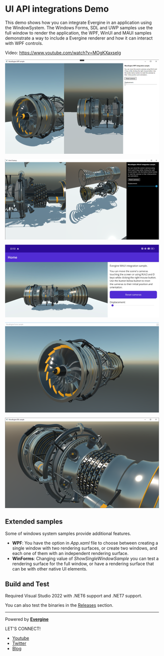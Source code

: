 # UI API integrations Demo

This demo shows how you can integrate Evergine in an application using the WindowSystem. The Windows Forms, SDL and UWP samples use the full window to render the application, the WPF, WinUI and MAUI samples demonstrate a way to include a Evergine renderer and how it can interact with WPF controls.

Video: https://www.youtube.com/watch?v=MOgKXaxselg

![alt WPF sample](Images/WpfSample.png)

![alt WinUI sample](Images/WinUISample.png)

![alt MAUI sample](Images/MAUISample.png)

![alt Windows Forms sample](Images/FormsSample.png)

![alt SDL sample](Images/SDLSample.png)

## Extended samples
Some of windows system samples provide additional features.
- **WPF**: You have the option in _App.xaml_ file to choose between creating a single window with two rendering surfaces, or create two windows, and each one of them with an independent rendering surface.
- **WinForms**: Changing value of _ShowSingleWindowSample_ you can test a rendering surface for the full window, or have a rendering surface that can be with other native UI elements.

## Build and Test

Required Visual Studio 2022 with .NET6 support and .NET7 support.

You can also test the binaries in the [Releases](https://github.com/Evergine/UIWindowSystemsDemo/releases) section.

----
Powered by **[Evergine](http://www.evergine.com)**

LET'S CONNECT!

- [Youtube](https://www.youtube.com/c/Evergine)
- [Twitter](https://x.com/EvergineTeam)
- [Blog](https://evergine.com/news/)

